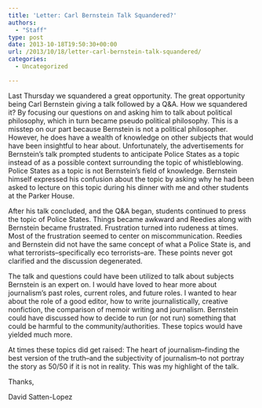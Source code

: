 ```yaml
---
title: 'Letter: Carl Bernstein Talk Squandered?'
authors: 
  - "Staff"
type: post
date: 2013-10-18T19:50:30+00:00
url: /2013/10/18/letter-carl-bernstein-talk-squandered/
categories:
  - Uncategorized

---
```

Last Thursday we squandered a great opportunity. The great opportunity being Carl Bernstein giving a talk followed by a Q&A. How we squandered it? By focusing our questions on and asking him to talk about political philosophy, which in turn became pseudo political philosophy. This is a misstep on our part because Bernstein is not a political philosopher. However, he does have a wealth of knowledge on other subjects that would have been insightful to hear about. Unfortunately, the advertisements for Bernstein’s talk prompted students to anticipate Police States as a topic instead of as a possible context surrounding the topic of whistleblowing. Police States as a topic is not Bernstein’s field of knowledge. Bernstein himself expressed his confusion about the topic by asking why he had been asked to lecture on this topic during his dinner with me and other students at the Parker House.

After his talk concluded, and the Q&A began, students continued to press the topic of Police States. Things became awkward and Reedies along with Bernstein became frustrated. Frustration turned into rudeness at times. Most of the frustration seemed to center on miscommunication. Reedies and Bernstein did not have the same concept of what a Police State is, and what terrorists&#8211;specifically eco terrorists&#8211;are. These points never got clarified and the discussion degenerated.

The talk and questions could have been utilized to talk about subjects Bernstein is an expert on. I would have loved to hear more about journalism’s past roles, current roles, and future roles. I wanted to hear about the role of a good editor, how to write journalistically, creative nonfiction, the comparison of memoir writing and journalism. Bernstein could have discussed how to decide to run (or not run) something that could be harmful to the community/authorities. These topics would have yielded much more.

At times these topics did get raised: The heart of journalism&#8211;finding the best version of the truth&#8211;and the subjectivity of journalism&#8211;to not portray the story as 50/50 if it is not in reality. This was my highlight of the talk.

Thanks,

David Satten-Lopez